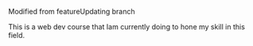 Modified from featureUpdating branch


This is a web dev course that Iam currently doing to hone my skill in this field.



